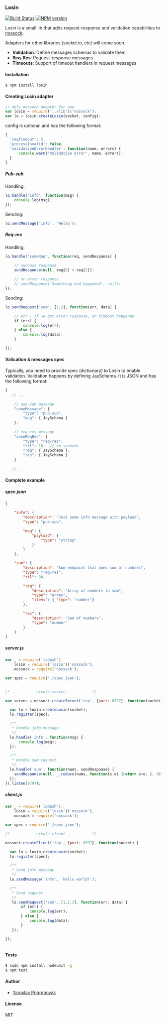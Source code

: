 ### Losin

[![Build Status](https://travis-ci.org/yyyar/losin.svg?branch=master)](https://travis-ci.org/yyyar/losin) [![NPM version](https://badge.fury.io/js/losin.svg)](http://badge.fury.io/js/losin)

Losin is a small lib that adds request-response and validation capabilities to [nossock](https://github.com/yyyar/nossock).

Adapters for other libraries (socket.io, etc) will come soon.

* **Validation**: Define messages schemas to validate them
* **Req-Res**: Request-response messages
* **Timeouts**: Support of timeout handlers in request messages

#### Installation
```bash
$ npm install losin
```

#### Creating Losin adapter

```javascript
// only nossock adapter for now
var losin = require('../lib')('nossock'); 
var lo = losin.createLosin(socket, config);
```

config is optional and has the following format:
```javascript
{
  'reqTimeout': 5,
  'processInvalid': false,
  'validationErrorHandler': function(name, errors) {
      console.warn('Validation error', name, errors);
  }
}
```

##### Pub-sub

Handling:
```javascript
lo.handle('info', function(msg) {
    console.log(msg);
});
```

Sending:
```javascript
lo.sendMessage('info', 'Hello');
```

##### Req-res

Handling:
```javascript
lo.handle('someReq', function(req, sendResponse) {

    // success response
    sendResponse(null, req[0] + req[1]);
    
    // or error response
    // sendResponse('Something bad happened', null);
});

```

Sending:
```javascript
lo.sendRequest('sum', [1,2], function(err, data) {

    // err - if we got error response, or timeout happened
    if (err) {
        console.log(err);
    } else {
        console.log(data);
    }

});

```

#### Valication & messages spec
Typically, you need to provide spec (dictionary) to Losin to enable validation.
Validation happens by defining JaySchema.
It is JSON and has the following format:
```javascript
{
   // ...
   
    // pub-sub message
    "someMessage": {
        "type": "pub-sub",     
        "msg": { JaySchema }
    },
  
    // req-res message
    "someReqRes": {
        "type": "req-res",
        "ttl": 10,  // in seconds
        "req": { JaySchema },
        "res": { JaySchema }
    }
  
   //...
```

#### Complete example

##### spec.json

```json
{

    "info": {
        "description": "Just some info message with payload",
        "type": "pub-sub",

        "msg": {
            "payload": {
                "type": "string"
            }
        }
    },

    "sum": {
        "description": "Sum endpoint that does sum of numbers",
        "type": "req-res",
        "ttl": 30,

        "req": {
            "description": "Array of numbers to sum",
            "type": "array",
            "items": { "type": "number"}
        },

        "res": {
            "description": "Sum of numbers",
            "type": "number"
        }
    }
}
```

##### server.js

```javascript
var _ = require('lodash'),
    losin = require('losin')('nossock'),
    nossock = require('nossock');

var spec = require('./spec.json');

 
/* ---------- create server ---------- */

var server = nossock.createServer('tcp', {port: 8797}, function(socket) {

  var lo = losin.createLosin(socket);
  lo.register(spec);

  /**
   * Handle info message
   */
  lo.handle('info', function(msg) {
      console.log(msg);
  });

  /**
   * Handle sum request
   */
  lo.handle('sum', function(nums, sendResponse) {
    sendResponse(null, _.reduce(nums, function(s,e) {return s+e; }, 0));
  });
}).listen(8797);
```


##### client.js
```javascript
var _ = require('lodash'),
    losin = require('losin')('nossock'),
    nossock = require('nossock');

var spec = require('./spec.json');

/* ---------- create client ---------- */

nossock.createClient('tcp', {port: 8797}, function(socket) {

  var lo = losin.createLosin(socket);
  lo.register(spec);

  /**
   * Send info message
   */
  lo.sendMessage('info', 'hello world!');

  /**
   * Send request
   */
   lo.sendRequest('sum', [1,2,3], function(err, data) {
       if (err) {
           console.log(err);
       } else {
           console.log(data);
       }
   });

});
 
```


#### Tests
```bash
$ sudo npm install nodeunit -g
$ npm test
```

#### Author
* [Yaroslav Pogrebnyak](https://github.com/yyyar/)

#### License
MIT
